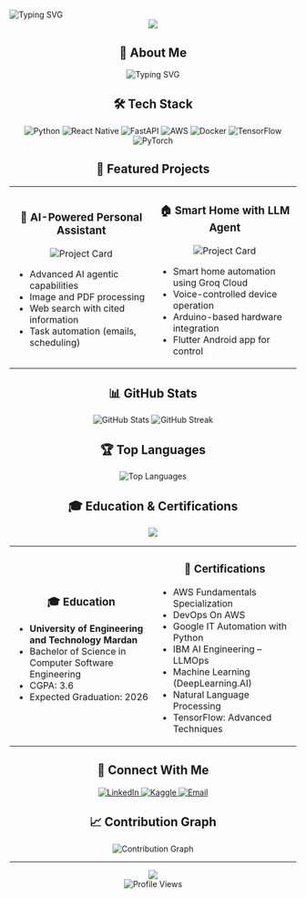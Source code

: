 # <div align="center">
  <img src="https://readme-typing-svg.herokuapp.com?font=Fira+Code&weight=500&size=40&duration=4000&pause=1000&color=2196F3&center=true&vCenter=true&width=600&height=100&lines=Hi+there%2C+I'm+Muhammad+Bilal;AI%2FML+Engineer;Full+Stack+Developer;Generative+AI+Specialist" alt="Typing SVG" />
</div>

<div align="center">
  <img src="https://capsule-render.vercel.app/api?type=waving&color=gradient&customColorList=12&height=200&section=header&text=Muhammad%20Bilal&fontSize=80&fontAlignY=35&desc=AI%20%7C%20ML%20%7C%20Full%20Stack%20%7C%20Generative%20AI&descAlignY=55&descAlign=50"/>
</div>

## <div align="center">🚀 About Me</div>

<div align="center">
  <img src="https://readme-typing-svg.herokuapp.com?font=Fira+Code&weight=500&size=25&duration=4000&pause=1000&color=2196F3&center=true&vCenter=true&width=600&lines=I'm+a+Full-Stack+Software+Engineer+and+AI+Developer;Specializing+in+Generative+AI%2C+LLMs%2C+Agentic+AI%2C+and+NLP;Currently+pursuing+my+Bachelor's+in+Computer+Software+Engineering;at+UET+Mardan+with+a+3.6+CGPA" alt="Typing SVG" />
</div>

## <div align="center">🛠️ Tech Stack</div>

<div align="center">
  <img src="https://img.shields.io/badge/Python-3776AB?style=for-the-badge&logo=python&logoColor=white" alt="Python"/>
  <img src="https://img.shields.io/badge/React_Native-20232A?style=for-the-badge&logo=react&logoColor=61DAFB" alt="React Native"/>
  <img src="https://img.shields.io/badge/FastAPI-009688?style=for-the-badge&logo=fastapi&logoColor=white" alt="FastAPI"/>
  <img src="https://img.shields.io/badge/AWS-232F3E?style=for-the-badge&logo=amazon-aws&logoColor=white" alt="AWS"/>
  <img src="https://img.shields.io/badge/Docker-2496ED?style=for-the-badge&logo=docker&logoColor=white" alt="Docker"/>
  <img src="https://img.shields.io/badge/TensorFlow-FF6F00?style=for-the-badge&logo=tensorflow&logoColor=white" alt="TensorFlow"/>
  <img src="https://img.shields.io/badge/PyTorch-EE4C2C?style=for-the-badge&logo=pytorch&logoColor=white" alt="PyTorch"/>
</div>

## <div align="center">🌟 Featured Projects</div>

<div align="center">
  <table>
    <tr>
      <td width="50%">
        <h3 align="center">🤖 AI-Powered Personal Assistant</h3>
        <div align="center">
          <img src="https://github-readme-stats.vercel.app/api/pin/?username=bilalsxadad1231231&repo=personalAssistant&theme=radical" alt="Project Card"/>
        </div>
        <ul align="left">
          <li>Advanced AI agentic capabilities</li>
          <li>Image and PDF processing</li>
          <li>Web search with cited information</li>
          <li>Task automation (emails, scheduling)</li>
        </ul>
      </td>
      <td width="50%">
        <h3 align="center">🏠 Smart Home with LLM Agent</h3>
        <div align="center">
          <img src="https://github-readme-stats.vercel.app/api/pin/?username=bilalsxadad1231231&repo=smart-home-llm&theme=radical" alt="Project Card"/>
        </div>
        <ul align="left">
          <li>Smart home automation using Groq Cloud</li>
          <li>Voice-controlled device operation</li>
          <li>Arduino-based hardware integration</li>
          <li>Flutter Android app for control</li>
        </ul>
      </td>
    </tr>
  </table>
</div>

## <div align="center">📊 GitHub Stats</div>

<div align="center">
  <img src="https://github-readme-stats.vercel.app/api?username=bilalsxadad1231231&show_icons=true&theme=radical&hide_border=true&include_all_commits=true&count_private=true" alt="GitHub Stats" />
  <img src="https://github-readme-streak-stats.herokuapp.com/?user=bilalsxadad1231231&theme=radical&hide_border=true" alt="GitHub Streak" />
</div>

## <div align="center">🏆 Top Languages</div>

<div align="center">
  <img src="https://github-readme-stats.vercel.app/api/top-langs/?username=bilalsxadad1231231&layout=compact&theme=radical&hide_border=true" alt="Top Languages" />
</div>

## <div align="center">🎓 Education & Certifications</div>

<div align="center">
  <img src="https://capsule-render.vercel.app/api?type=rect&color=gradient&height=100&section=header&text=Education&fontSize=60&fontAlignY=35&desc=University+of+Engineering+and+Technology+Mardan&descAlignY=55&descAlign=50"/>
</div>

<div align="center">
  <table>
    <tr>
      <td width="50%">
        <h3 align="center">🎓 Education</h3>
        <ul align="left">
          <li><b>University of Engineering and Technology Mardan</b></li>
          <li>Bachelor of Science in Computer Software Engineering</li>
          <li>CGPA: 3.6</li>
          <li>Expected Graduation: 2026</li>
        </ul>
      </td>
      <td width="50%">
        <h3 align="center">🏅 Certifications</h3>
        <ul align="left">
          <li>AWS Fundamentals Specialization</li>
          <li>DevOps On AWS</li>
          <li>Google IT Automation with Python</li>
          <li>IBM AI Engineering – LLMOps</li>
          <li>Machine Learning (DeepLearning.AI)</li>
          <li>Natural Language Processing</li>
          <li>TensorFlow: Advanced Techniques</li>
        </ul>
      </td>
    </tr>
  </table>
</div>

## <div align="center">🤝 Connect With Me</div>

<div align="center">
  <a href="https://linkedin.com/in/muhammad-bilal-866750280">
    <img src="https://img.shields.io/badge/LinkedIn-0077B5?style=for-the-badge&logo=linkedin&logoColor=white" alt="LinkedIn"/>
  </a>
  <a href="https://www.kaggle.com/muhammadbilal10000">
    <img src="https://img.shields.io/badge/Kaggle-20BEFF?style=for-the-badge&logo=kaggle&logoColor=white" alt="Kaggle"/>
  </a>
  <a href="mailto:bilal.ai.developer@gmail.com">
    <img src="https://img.shields.io/badge/Email-D14836?style=for-the-badge&logo=gmail&logoColor=white" alt="Email"/>
  </a>
</div>

## <div align="center">📈 Contribution Graph</div>

<div align="center">
  <img src="https://github-readme-activity-graph.vercel.app/graph?username=bilalsxadad1231231&theme=radical&hide_border=true" alt="Contribution Graph" />
</div>

---

<div align="center">
  <img src="https://capsule-render.vercel.app/api?type=waving&color=gradient&customColorList=12&height=100&section=footer&text=Thanks+for+visiting!&fontSize=40&fontAlignY=35"/>
</div>

<div align="center">
  <img src="https://komarev.com/ghpvc/?username=bilalsxadad1231231&color=blueviolet&style=for-the-badge" alt="Profile Views" />
</div> 